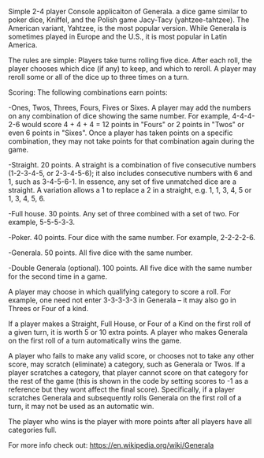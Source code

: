 Simple 2-4 player Console applicaiton of Generala. a dice game similar to poker dice, Kniffel, and the Polish game Jacy-Tacy (yahtzee-tahtzee). The American variant, Yahtzee, is the most popular version. While Generala is sometimes played in Europe and the U.S., it is most popular in Latin America.

The rules are simple:
Players take turns rolling five dice. After each roll, the player chooses which dice (if any) to keep, and which to reroll. A player may reroll some or all of the dice up to three times on a turn.

Scoring:
The following combinations earn points:

-Ones, Twos, Threes, Fours, Fives or Sixes. A player may add the numbers on any combination of dice showing the same number. For example, 4-4-4-2-6 would score 4 + 4 + 4 = 12 points in "Fours" or 2 points in "Twos" or even 6 points in "Sixes". Once a player has taken points on a specific combination, they may not take points for that combination again during the game.

-Straight. 20 points. A straight is a combination of five consecutive numbers (1-2-3-4-5, or 2-3-4-5-6); it also includes consecutive numbers with 6 and 1, such as 3-4-5-6-1. In essence, any set of five unmatched dice are a straight. A variation allows a 1 to replace a 2 in a straight, e.g. 1, 1, 3, 4, 5 or 1, 3, 4, 5, 6.

-Full house. 30 points. Any set of three combined with a set of two. For example, 5-5-5-3-3.

-Poker. 40 points. Four dice with the same number. For example, 2-2-2-2-6.

-Generala. 50 points. All five dice with the same number.

-Double Generala (optional). 100 points. All five dice with the same number for the second time in a game.

A player may choose in which qualifying category to score a roll. For example, one need not enter 3-3-3-3-3 in Generala – it may also go in Threes or Four of a kind.

If a player makes a Straight, Full House, or Four of a Kind on the first roll of a given turn, it is worth 5 or 10 extra points. A player who makes Generala on the first roll of a turn automatically wins the game.

A player who fails to make any valid score, or chooses not to take any other score, may scratch (eliminate) a category, such as Generala or Twos. If a player scratches a category, that player cannot score on that category for the rest of the game (this is shown in the code by setting scores to -1 as a reference but they wont affect the final score). Specifically, if a player scratches Generala and subsequently rolls Generala on the first roll of a turn, it may not be used as an automatic win.

The player who wins is the player with more points after all players have all categories full.

For more info check out: https://en.wikipedia.org/wiki/Generala


